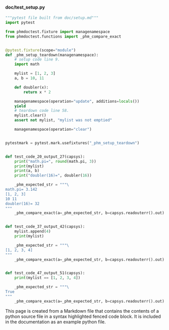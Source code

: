 #### doc/test_setup.py
```python
"""pytest file built from doc/setup.md"""
import pytest

from phmdoctest.fixture import managenamespace
from phmdoctest.functions import _phm_compare_exact


@pytest.fixture(scope="module")
def _phm_setup_teardown(managenamespace):
    # setup code line 9.
    import math

    mylist = [1, 2, 3]
    a, b = 10, 11

    def doubler(x):
        return x * 2

    managenamespace(operation="update", additions=locals())
    yield
    # teardown code line 58.
    mylist.clear()
    assert not mylist, "mylist was not emptied"

    managenamespace(operation="clear")


pytestmark = pytest.mark.usefixtures("_phm_setup_teardown")


def test_code_20_output_27(capsys):
    print("math.pi=", round(math.pi, 3))
    print(mylist)
    print(a, b)
    print("doubler(16)=", doubler(16))

    _phm_expected_str = """\
math.pi= 3.142
[1, 2, 3]
10 11
doubler(16)= 32
"""
    _phm_compare_exact(a=_phm_expected_str, b=capsys.readouterr().out)


def test_code_37_output_42(capsys):
    mylist.append(4)
    print(mylist)

    _phm_expected_str = """\
[1, 2, 3, 4]
"""
    _phm_compare_exact(a=_phm_expected_str, b=capsys.readouterr().out)


def test_code_47_output_51(capsys):
    print(mylist == [1, 2, 3, 4])

    _phm_expected_str = """\
True
"""
    _phm_compare_exact(a=_phm_expected_str, b=capsys.readouterr().out)
```
This page is created from a Markdown file that contains the contents
of a python source file in a syntax highlighted fenced code block.
It is included in the documentation as an example python file.
